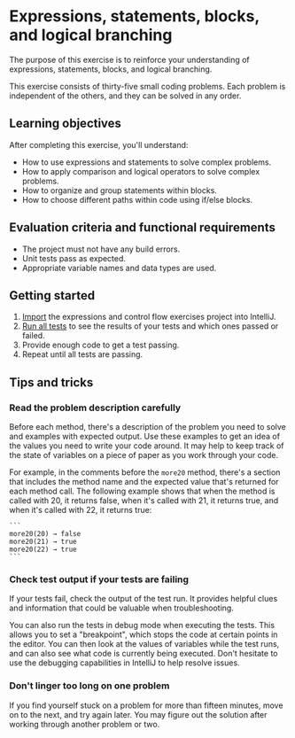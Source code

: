# Expressions, statements, blocks, and logical branching

The purpose of this exercise is to reinforce your understanding of expressions, statements, blocks, and logical branching.

This exercise consists of thirty-five small coding problems. Each problem is independent of the others, and they can be solved in any order.

## Learning objectives

After completing this exercise, you'll understand:

* How to use expressions and statements to solve complex problems.
* How to apply comparison and logical operators to solve complex problems.
* How to organize and group statements within blocks.
* How to choose different paths within code using if/else blocks.

## Evaluation criteria and functional requirements

* The project must not have any build errors.
* Unit tests pass as expected.
* Appropriate variable names and data types are used.

## Getting started

1. [Import](https://book.techelevator.com/jpmc/content/guides/intellij.html#import-a-project) the expressions and control flow exercises project into IntelliJ.
2. [Run all tests](https://book.techelevator.com/jpmc/content/guides/intellij.html#running-tests) to see the results of your tests and which ones passed or failed.
3. Provide enough code to get a test passing.
4. Repeat until all tests are passing.

## Tips and tricks

### Read the problem description carefully

Before each method, there's a description of the problem you need to solve and examples with expected output. Use these examples to get an idea of the values you need to write your code around. It may help to keep track of the state of variables on a piece of paper as you work through your code.

For example, in the comments before the `more20` method, there's a section that includes the method name and the expected value that's returned for each method call. The following example shows that when the method is called with 20, it returns false, when it's called with 21, it returns true, and when it's called with 22, it returns true:

    ```
    more20(20) → false
    more20(21) → true
    more20(22) → true
    ```

### Check test output if your tests are failing

If your tests fail, check the output of the test run. It provides helpful clues and information that could be valuable when troubleshooting.

You can also run the tests in debug mode when executing the tests. This allows you to set a "breakpoint", which stops the code at certain points in the editor. You can then look at the values of variables while the test runs, and can also see what code is currently being executed. Don't hesitate to use the debugging capabilities in IntelliJ to help resolve issues.

### Don't linger too long on one problem

If you find yourself stuck on a problem for more than fifteen minutes, move on to the next, and try again later. You may figure out the solution after working through another problem or two.

